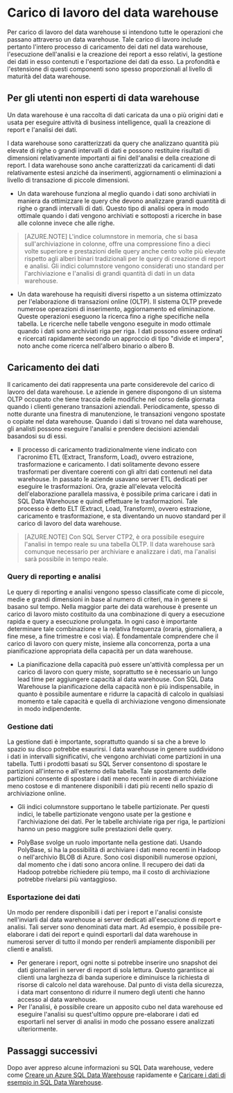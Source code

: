 <properties
   pageTitle="Carico di lavoro del data warehouse"
   description="L'elasticità di SQL Data Warehouse consente di aumentare, ridurre o sospendere la potenza di calcolo usando una scala scorrevole di unità data warehouse (DWU). Questo articolo illustra le metriche del data warehouse e come sono correlate alle DWU. "
   services="sql-data-warehouse"
   documentationCenter="NA"
   authors="barbkess"
   manager="barbkess"
   editor=""/>

<tags
   ms.service="sql-data-warehouse"
   ms.devlang="NA"
   ms.topic="get-started-article"
   ms.tgt_pltfrm="NA"
   ms.workload="data-services"
   ms.date="07/01/2016"
   ms.author="barbkess;mausher;jrj;sonyama"/>


# Carico di lavoro del data warehouse
Per carico di lavoro del data warehouse si intendono tutte le operazioni che passano attraverso un data warehouse. Tale carico di lavoro include pertanto l'intero processo di caricamento dei dati nel data warehouse, l'esecuzione dell'analisi e la creazione dei report a esso relativi, la gestione dei dati in esso contenuti e l'esportazione dei dati da esso. La profondità e l'estensione di questi componenti sono spesso proporzionali al livello di maturità del data warehouse.


## Per gli utenti non esperti di data warehouse
Un data warehouse è una raccolta di dati caricata da una o più origini dati e usata per eseguire attività di business intelligence, quali la creazione di report e l'analisi dei dati.

I data warehouse sono caratterizzati da query che analizzano quantità più elevate di righe o grandi intervalli di dati e possono restituire risultati di dimensioni relativamente importanti ai fini dell'analisi e della creazione di report. I data warehouse sono anche caratterizzati da caricamenti di dati relativamente estesi anziché da inserimenti, aggiornamenti o eliminazioni a livello di transazione di piccole dimensioni.

- Un data warehouse funziona al meglio quando i dati sono archiviati in maniera da ottimizzare le query che devono analizzare grandi quantità di righe o grandi intervalli di dati. Questo tipo di analisi opera in modo ottimale quando i dati vengono archiviati e sottoposti a ricerche in base alle colonne invece che alle righe.

>[AZURE.NOTE] L'indice columnstore in memoria, che si basa sull'archiviazione in colonne, offre una compressione fino a dieci volte superiore e prestazioni delle query anche cento volte più elevate rispetto agli alberi binari tradizionali per le query di creazione di report e analisi. Gli indici columnstore vengono considerati uno standard per l'archiviazione e l'analisi di grandi quantità di dati in un data warehouse.

- Un data warehouse ha requisiti diversi rispetto a un sistema ottimizzato per l'elaborazione di transazioni online (OLTP). Il sistema OLTP prevede numerose operazioni di inserimento, aggiornamento ed eliminazione. Queste operazioni eseguono la ricerca fino a righe specifiche nella tabella. Le ricerche nelle tabelle vengono eseguite in modo ottimale quando i dati sono archiviati riga per riga. I dati possono essere ordinati e ricercati rapidamente secondo un approccio di tipo "divide et impera", noto anche come ricerca nell'albero binario o albero B.


## Caricamento dei dati
Il caricamento dei dati rappresenta una parte considerevole del carico di lavoro del data warehouse. Le aziende in genere dispongono di un sistema OLTP occupato che tiene traccia delle modifiche nel corso della giornata quando i clienti generano transazioni aziendali. Periodicamente, spesso di notte durante una finestra di manutenzione, le transazioni vengono spostate o copiate nel data warehouse. Quando i dati si trovano nel data warehouse, gli analisti possono eseguire l'analisi e prendere decisioni aziendali basandosi su di essi.

- Il processo di caricamento tradizionalmente viene indicato con l'acronimo ETL (Extract, Transform, Load), ovvero estrazione, trasformazione e caricamento. I dati solitamente devono essere trasformati per diventare coerenti con gli altri dati contenuti nel data warehouse. In passato le aziende usavano server ETL dedicati per eseguire le trasformazioni. Ora, grazie all'elevata velocità dell'elaborazione parallela massiva, è possibile prima caricare i dati in SQL Data Warehouse e quindi effettuare le trasformazioni. Tale processo è detto ELT (Extract, Load, Transform), ovvero estrazione, caricamento e trasformazione, e sta diventando un nuovo standard per il carico di lavoro del data warehouse.

> [AZURE.NOTE] Con SQL Server CTP2, è ora possibile eseguire l'analisi in tempo reale su una tabella OLTP. Il data warehouse sarà comunque necessario per archiviare e analizzare i dati, ma l'analisi sarà possibile in tempo reale.

### Query di reporting e analisi
Le query di reporting e analisi vengono spesso classificate come di piccole, medie e grandi dimensioni in base al numero di criteri, ma in genere si basano sul tempo. Nella maggior parte dei data warehouse è presente un carico di lavoro misto costituito da una combinazione di query a esecuzione rapida e query a esecuzione prolungata. In ogni caso è importante determinare tale combinazione e la relativa frequenza (oraria, giornaliera, a fine mese, a fine trimestre e così via). È fondamentale comprendere che il carico di lavoro con query miste, insieme alla concorrenza, porta a una pianificazione appropriata della capacità per un data warehouse.

- La pianificazione della capacità può essere un'attività complessa per un carico di lavoro con query miste, soprattutto se è necessario un lungo lead time per aggiungere capacità al data warehouse. Con SQL Data Warehouse la pianificazione della capacità non è più indispensabile, in quanto è possibile aumentare e ridurre la capacità di calcolo in qualsiasi momento e tale capacità e quella di archiviazione vengono dimensionate in modo indipendente.

### Gestione dati
La gestione dati è importante, soprattutto quando si sa che a breve lo spazio su disco potrebbe esaurirsi. I data warehouse in genere suddividono i dati in intervalli significativi, che vengono archiviati come partizioni in una tabella. Tutti i prodotti basati su SQL Server consentono di spostare le partizioni all'interno e all'esterno della tabella. Tale spostamento delle partizioni consente di spostare i dati meno recenti in aree di archiviazione meno costose e di mantenere disponibili i dati più recenti nello spazio di archiviazione online.

- Gli indici columnstore supportano le tabelle partizionate. Per questi indici, le tabelle partizionate vengono usate per la gestione e l'archiviazione dei dati. Per le tabelle archiviate riga per riga, le partizioni hanno un peso maggiore sulle prestazioni delle query.

- PolyBase svolge un ruolo importante nella gestione dati. Usando PolyBase, si ha la possibilità di archiviare i dati meno recenti in Hadoop o nell'archivio BLOB di Azure. Sono così disponibili numerose opzioni, dal momento che i dati sono ancora online. Il recupero dei dati da Hadoop potrebbe richiedere più tempo, ma il costo di archiviazione potrebbe rivelarsi più vantaggioso.

### Esportazione dei dati
Un modo per rendere disponibili i dati per i report e l'analisi consiste nell'inviarli dal data warehouse ai server dedicati all'esecuzione di report e analisi. Tali server sono denominati data mart. Ad esempio, è possibile pre-elaborare i dati dei report e quindi esportarli dal data warehouse in numerosi server di tutto il mondo per renderli ampiamente disponibili per clienti e analisti.

- Per generare i report, ogni notte si potrebbe inserire uno snapshot dei dati giornalieri in server di report di sola lettura. Questo garantisce ai clienti una larghezza di banda superiore e diminuisce la richiesta di risorse di calcolo nel data warehouse. Dal punto di vista della sicurezza, i data mart consentono di ridurre il numero degli utenti che hanno accesso al data warehouse.
- Per l'analisi, è possibile creare un apposito cubo nel data warehouse ed eseguire l'analisi su quest'ultimo oppure pre-elaborare i dati ed esportarli nel server di analisi in modo che possano essere analizzati ulteriormente.

## Passaggi successivi
Dopo aver appreso alcune informazioni su SQL Data warehouse, vedere come [Creare un Azure SQL Data Warehouse][] rapidamente e [Caricare i dati di esempio in SQL Data Warehouse][].

<!--Image references-->

<!--Article references-->
[Caricare i dati di esempio in SQL Data Warehouse]: ./sql-data-warehouse-load-sample-databases.md
[Creare un Azure SQL Data Warehouse]: ./sql-data-warehouse-get-started-provision.md

<!--MSDN references-->

<!--Other web references-->

<!---HONumber=AcomDC_0706_2016-->
